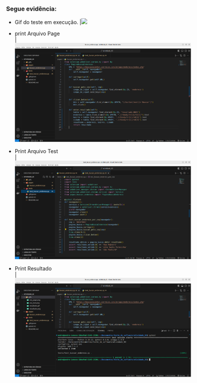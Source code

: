 ### Segue evidência:
* Gif do teste em execução.
|![](/gifs/gif_resultado.gif)  

* print Arquivo Page  
|![](/gifs/page.png)  

* Print Arquivo Test  
|![](/gifs/test.png)  

* Print Resultado  
|![](/gifs/resultado.png)